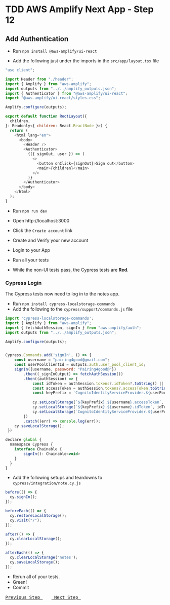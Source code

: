 # TDD AWS Amplify Next App - Step 12

## Add Authentication

- Run `npm install @aws-amplify/ui-react`

- Add the following just under the imports in the `src/app/layout.tsx` file

```js
"use client";

import Header from "./header";
import { Amplify } from "aws-amplify";
import outputs from "../../amplify_outputs.json";
import { Authenticator } from "@aws-amplify/ui-react";
import "@aws-amplify/ui-react/styles.css";

Amplify.configure(outputs);

export default function RootLayout({
  children,
}: Readonly<{ children: React.ReactNode }>) {
  return (
    <html lang="en">
      <body>
        <Header />
        <Authenticator>
          {({ signOut, user }) => (
            <>
              <button onClick={signOut}>Sign out</button>
              <main>{children}</main>
            </>
          )}
        </Authenticator>
      </body>
    </html>
  );
}
```

- Run `npm run dev`

- Open http://localhost:3000
- Click the `Create account` link
- Create and Verify your new account
- Login to your App

- Run all your tests
- While the non-UI tests pass, the Cypress tests are **Red**.

### Cypress Login

The Cypress tests now need to log in to the notes app.

- Run `npm install cypress-localstorage-commands`
- Add the following to the `cypress/support/commands.js` file

```js
import 'cypress-localstorage-commands';
import { Amplify } from "aws-amplify";
import { fetchAuthSession, signIn } from "aws-amplify/auth";
import outputs from "../../amplify_outputs.json";

Amplify.configure(outputs);


Cypress.Commands.add('signIn', () => { 
    const username = "pairing4good@gmail.com";
    const userPoolClientId = outputs.auth.user_pool_client_id;
    signIn({username, password: "Pairing4good@"})
        .then((_signInOutput) => fetchAuthSession())
        .then((authSession) => {
            const idToken = authSession.tokens?.idToken?.toString() || ''
            const accessToken = authSession.tokens?.accessToken.toString() || ''
            const keyPrefix = `CognitoIdentityServiceProvider.${userPoolClientId}`;
            
            cy.setLocalStorage(`${keyPrefix}.${username}.accessToken`, accessToken);
            cy.setLocalStorage(`${keyPrefix}.${username}.idToken`, idToken);
            cy.setLocalStorage(`CognitoIdentityServiceProvider.${userPoolClientId}.LastAuthUser`, username);
        })
        .catch((err) => console.log(err));
    cy.saveLocalStorage();
 })

declare global {
  namespace Cypress {
    interface Chainable {
        signIn(): Chainable<void>
    }
  }
}
```

- Add the following setups and teardowns to `cypress/integration/note.cy.js`

```js
before(() => {
  cy.signIn();
});

beforeEach(() => {
  cy.restoreLocalStorage();
  cy.visit("/");
});

after(() => {
  cy.clearLocalStorage();
});

afterEach(() => {
  cy.clearLocalStorage('notes');
  cy.saveLocalStorage();
});
```

- Rerun all of your tests.
- Green!
- Commit

[<kbd> Previous Step </kbd>](https://github.com/pairing4good/tdd-next-amplify-gen2-tutorial/tree/011-step)&ensp;&ensp;&ensp;&ensp;[<kbd> Next Step </kbd>](https://github.com/pairing4good/tdd-next-amplify-gen2-tutorial/tree/013-step)
